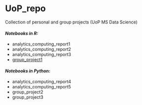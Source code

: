 # UoP_repo
Collection of personal and group projects (UoP MS Data Science)

#### *Notebooks in R:*
- analytics_computing_report1
- analytics_computing_report2
- analytics_computing_report3
- [group_project1](/group_project1)

#### *Notebooks in Python:*
- analytics_computing_report4
- analytics_computing_report5
- group_project2
- group_project3
